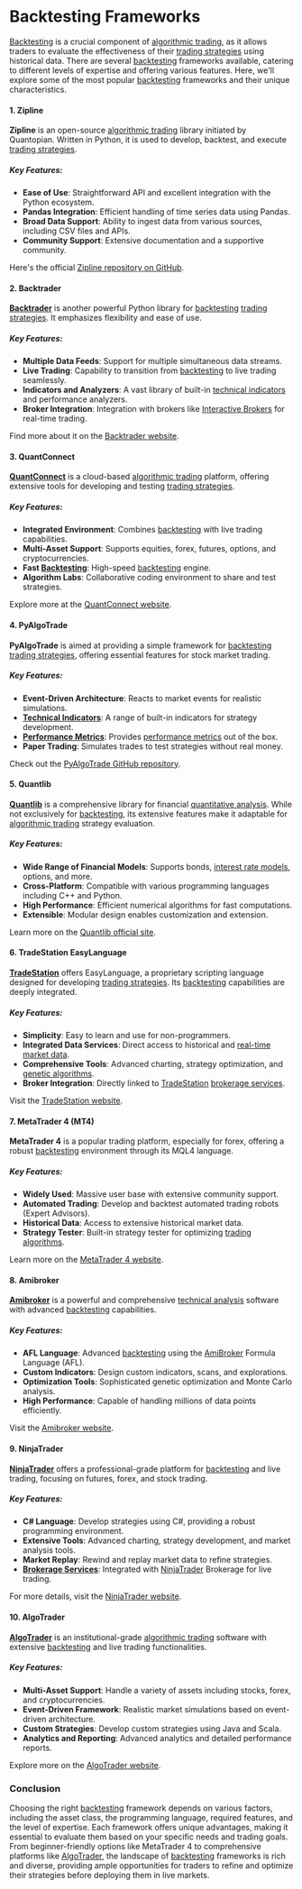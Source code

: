 # Backtesting Frameworks

[Backtesting](../b/backtesting.md) is a crucial component of [algorithmic trading](../a/algorithmic_trading.md), as it allows traders to evaluate the effectiveness of their [trading strategies](../t/trading_strategies.md) using historical data. There are several [backtesting](../b/backtesting.md) frameworks available, catering to different levels of expertise and offering various features. Here, we'll explore some of the most popular [backtesting](../b/backtesting.md) frameworks and their unique characteristics.

#### 1. **Zipline**

**Zipline** is an open-source [algorithmic trading](../a/algorithmic_trading.md) library initiated by Quantopian. Written in Python, it is used to develop, backtest, and execute [trading strategies](../t/trading_strategies.md).

##### Key Features:
- **Ease of Use**: Straightforward API and excellent integration with the Python ecosystem.
- **Pandas Integration**: Efficient handling of time series data using Pandas.
- **Broad Data Support**: Ability to ingest data from various sources, including CSV files and APIs.
- **Community Support**: Extensive documentation and a supportive community.

Here's the official [Zipline repository on GitHub](https://github.com/quantopian/zipline).

#### 2. **Backtrader**

**[Backtrader](../b/backtrader.md)** is another powerful Python library for [backtesting](../b/backtesting.md) [trading strategies](../t/trading_strategies.md). It emphasizes flexibility and ease of use.

##### Key Features:
- **Multiple Data Feeds**: Support for multiple simultaneous data streams.
- **Live Trading**: Capability to transition from [backtesting](../b/backtesting.md) to live trading seamlessly.
- **Indicators and Analyzers**: A vast library of built-in [technical indicators](../t/technical_indicators.md) and performance analyzers.
- **Broker Integration**: Integration with brokers like [Interactive Brokers](../i/interactive_brokers.md) for real-time trading.

Find more about it on the [Backtrader website](https://www.backtrader.com/).

#### 3. **QuantConnect**

**[QuantConnect](../q/quantconnect.md)** is a cloud-based [algorithmic trading](../a/algorithmic_trading.md) platform, offering extensive tools for developing and testing [trading strategies](../t/trading_strategies.md).

##### Key Features:
- **Integrated Environment**: Combines [backtesting](../b/backtesting.md) with live trading capabilities.
- **Multi-Asset Support**: Supports equities, forex, futures, options, and cryptocurrencies.
- **Fast [Backtesting](../b/backtesting.md)**: High-speed [backtesting](../b/backtesting.md) engine.
- **Algorithm Labs**: Collaborative coding environment to share and test strategies.

Explore more at the [QuantConnect website](https://www.quantconnect.com/).

#### 4. **PyAlgoTrade**

**PyAlgoTrade** is aimed at providing a simple framework for [backtesting](../b/backtesting.md) [trading strategies](../t/trading_strategies.md), offering essential features for stock market trading.

##### Key Features:
- **Event-Driven Architecture**: Reacts to market events for realistic simulations.
- **[Technical Indicators](../t/technical_indicators.md)**: A range of built-in indicators for strategy development.
- **[Performance Metrics](../p/performance_metrics.md)**: Provides [performance metrics](../p/performance_metrics.md) out of the box.
- **Paper Trading**: Simulates trades to test strategies without real money.

Check out the [PyAlgoTrade GitHub repository](https://github.com/gbeced/pyalgotrade).

#### 5. **Quantlib**

**[Quantlib](../q/quantlib.md)** is a comprehensive library for financial [quantitative analysis](../q/quantitative_analysis.md). While not exclusively for [backtesting](../b/backtesting.md), its extensive features make it adaptable for [algorithmic trading](../a/algorithmic_trading.md) strategy evaluation.

##### Key Features:
- **Wide Range of Financial Models**: Supports bonds, [interest rate models](../i/interest_rate_models.md), options, and more.
- **Cross-Platform**: Compatible with various programming languages including C++ and Python.
- **High Performance**: Efficient numerical algorithms for fast computations.
- **Extensible**: Modular design enables customization and extension.

Learn more on the [Quantlib official site](https://www.quantlib.org/).

#### 6. **TradeStation EasyLanguage**

**[TradeStation](../t/tradestation.md)** offers EasyLanguage, a proprietary scripting language designed for developing [trading strategies](../t/trading_strategies.md). Its [backtesting](../b/backtesting.md) capabilities are deeply integrated.

##### Key Features:
- **Simplicity**: Easy to learn and use for non-programmers.
- **Integrated Data Services**: Direct access to historical and [real-time market data](../r/real-time_market_data.md).
- **Comprehensive Tools**: Advanced charting, strategy optimization, and [genetic algorithms](../g/genetic_algorithms_in_trading.md).
- **Broker Integration**: Directly linked to [TradeStation](../t/tradestation.md) [brokerage services](../b/brokerage_services.md).

Visit the [TradeStation website](https://www.tradestation.com/).

#### 7. **MetaTrader 4 (MT4)**

**MetaTrader 4** is a popular trading platform, especially for forex, offering a robust [backtesting](../b/backtesting.md) environment through its MQL4 language.

##### Key Features:
- **Widely Used**: Massive user base with extensive community support.
- **Automated Trading**: Develop and backtest automated trading robots (Expert Advisors).
- **Historical Data**: Access to extensive historical market data.
- **Strategy Tester**: Built-in strategy tester for optimizing [trading algorithms](../t/trading_algorithms.md).

Learn more on the [MetaTrader 4 website](https://www.metatrader4.com/).

#### 8. **Amibroker**

**[Amibroker](../a/amibroker.md)** is a powerful and comprehensive [technical analysis](../t/technical_analysis.md) software with advanced [backtesting](../b/backtesting.md) capabilities.

##### Key Features:
- **AFL Language**: Advanced [backtesting](../b/backtesting.md) using the [AmiBroker](../a/amibroker.md) Formula Language (AFL).
- **Custom Indicators**: Design custom indicators, scans, and explorations.
- **Optimization Tools**: Sophisticated genetic optimization and Monte Carlo analysis.
- **High Performance**: Capable of handling millions of data points efficiently.

Visit the [Amibroker website](http://www.amibroker.com/).

#### 9. **NinjaTrader**

**[NinjaTrader](../n/ninjatrader.md)** offers a professional-grade platform for [backtesting](../b/backtesting.md) and live trading, focusing on futures, forex, and stock trading.

##### Key Features:
- **C# Language**: Develop strategies using C#, providing a robust programming environment.
- **Extensive Tools**: Advanced charting, strategy development, and market analysis tools.
- **Market Replay**: Rewind and replay market data to refine strategies.
- **[Brokerage Services](../b/brokerage_services.md)**: Integrated with [NinjaTrader](../n/ninjatrader.md) Brokerage for live trading.

For more details, visit the [NinjaTrader website](https://ninjatrader.com/).

#### 10. **AlgoTrader**

**[AlgoTrader](../a/algotrader.md)** is an institutional-grade [algorithmic trading](../a/algorithmic_trading.md) software with extensive [backtesting](../b/backtesting.md) and live trading functionalities.

##### Key Features:
- **Multi-Asset Support**: Handle a variety of assets including stocks, forex, and cryptocurrencies.
- **Event-Driven Framework**: Realistic market simulations based on event-driven architecture.
- **Custom Strategies**: Develop custom strategies using Java and Scala.
- **Analytics and Reporting**: Advanced analytics and detailed performance reports.

Explore more on the [AlgoTrader website](https://www.algotrader.com/).

### Conclusion

Choosing the right [backtesting](../b/backtesting.md) framework depends on various factors, including the asset class, the programming language, required features, and the level of expertise. Each framework offers unique advantages, making it essential to evaluate them based on your specific needs and trading goals. From beginner-friendly options like MetaTrader 4 to comprehensive platforms like [AlgoTrader](../a/algotrader.md), the landscape of [backtesting](../b/backtesting.md) frameworks is rich and diverse, providing ample opportunities for traders to refine and optimize their strategies before deploying them in live markets.